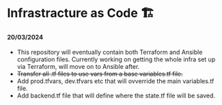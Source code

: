 # Infrastracture as Code 🏗️
 
#### 20/03/2024 

 - This repository will eventually contain both Terraform and Ansible configuration files. Currently working on getting the whole infra set up via Terraform, will move on to Ansible after.
 - ~~Transfer all .tf files to use vars from a base variables.tf file.~~
 - Add prod.tfvars, dev.tfvars etc that will ovverride the main variables.tf file.
 - Add backend.tf file that will define where the state.tf file will be saved.